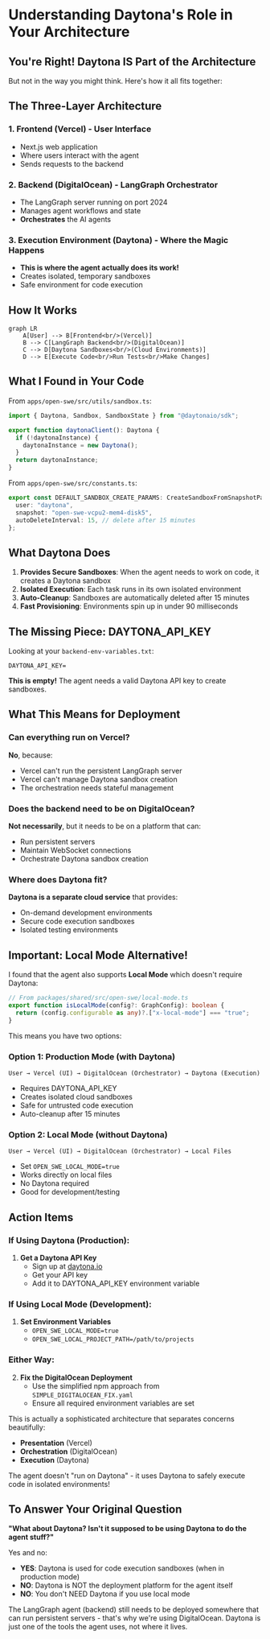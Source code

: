 # Understanding Daytona's Role in Your Architecture

## You're Right! Daytona IS Part of the Architecture

But not in the way you might think. Here's how it all fits together:

## The Three-Layer Architecture

### 1. Frontend (Vercel) - User Interface

- Next.js web application
- Where users interact with the agent
- Sends requests to the backend

### 2. Backend (DigitalOcean) - LangGraph Orchestrator

- The LangGraph server running on port 2024
- Manages agent workflows and state
- **Orchestrates** the AI agents

### 3. Execution Environment (Daytona) - Where the Magic Happens

- **This is where the agent actually does its work!**
- Creates isolated, temporary sandboxes
- Safe environment for code execution

## How It Works

```mermaid
graph LR
    A[User] --> B[Frontend<br/>(Vercel)]
    B --> C[LangGraph Backend<br/>(DigitalOcean)]
    C --> D[Daytona Sandboxes<br/>(Cloud Environments)]
    D --> E[Execute Code<br/>Run Tests<br/>Make Changes]
```

## What I Found in Your Code

From `apps/open-swe/src/utils/sandbox.ts`:

```typescript
import { Daytona, Sandbox, SandboxState } from "@daytonaio/sdk";

export function daytonaClient(): Daytona {
  if (!daytonaInstance) {
    daytonaInstance = new Daytona();
  }
  return daytonaInstance;
}
```

From `apps/open-swe/src/constants.ts`:

```typescript
export const DEFAULT_SANDBOX_CREATE_PARAMS: CreateSandboxFromSnapshotParams = {
  user: "daytona",
  snapshot: "open-swe-vcpu2-mem4-disk5",
  autoDeleteInterval: 15, // delete after 15 minutes
};
```

## What Daytona Does

1. **Provides Secure Sandboxes**: When the agent needs to work on code, it creates a Daytona sandbox
2. **Isolated Execution**: Each task runs in its own isolated environment
3. **Auto-Cleanup**: Sandboxes are automatically deleted after 15 minutes
4. **Fast Provisioning**: Environments spin up in under 90 milliseconds

## The Missing Piece: DAYTONA_API_KEY

Looking at your `backend-env-variables.txt`:

```
DAYTONA_API_KEY=
```

**This is empty!** The agent needs a valid Daytona API key to create sandboxes.

## What This Means for Deployment

### Can everything run on Vercel?

**No**, because:

- Vercel can't run the persistent LangGraph server
- Vercel can't manage Daytona sandbox creation
- The orchestration needs stateful management

### Does the backend need to be on DigitalOcean?

**Not necessarily**, but it needs to be on a platform that can:

- Run persistent servers
- Maintain WebSocket connections
- Orchestrate Daytona sandbox creation

### Where does Daytona fit?

**Daytona is a separate cloud service** that provides:

- On-demand development environments
- Secure code execution sandboxes
- Isolated testing environments

## Important: Local Mode Alternative!

I found that the agent also supports **Local Mode** which doesn't require Daytona:

```typescript
// From packages/shared/src/open-swe/local-mode.ts
export function isLocalMode(config?: GraphConfig): boolean {
  return (config.configurable as any)?.["x-local-mode"] === "true";
}
```

This means you have two options:

### Option 1: Production Mode (with Daytona)

```
User → Vercel (UI) → DigitalOcean (Orchestrator) → Daytona (Execution)
```

- Requires DAYTONA_API_KEY
- Creates isolated cloud sandboxes
- Safe for untrusted code execution
- Auto-cleanup after 15 minutes

### Option 2: Local Mode (without Daytona)

```
User → Vercel (UI) → DigitalOcean (Orchestrator) → Local Files
```

- Set `OPEN_SWE_LOCAL_MODE=true`
- Works directly on local files
- No Daytona required
- Good for development/testing

## Action Items

### If Using Daytona (Production):

1. **Get a Daytona API Key**
   - Sign up at [daytona.io](https://daytona.io)
   - Get your API key
   - Add it to DAYTONA_API_KEY environment variable

### If Using Local Mode (Development):

1. **Set Environment Variables**
   - `OPEN_SWE_LOCAL_MODE=true`
   - `OPEN_SWE_LOCAL_PROJECT_PATH=/path/to/projects`

### Either Way:

2. **Fix the DigitalOcean Deployment**
   - Use the simplified npm approach from `SIMPLE_DIGITALOCEAN_FIX.yaml`
   - Ensure all required environment variables are set

This is actually a sophisticated architecture that separates concerns beautifully:

- **Presentation** (Vercel)
- **Orchestration** (DigitalOcean)
- **Execution** (Daytona)

The agent doesn't "run on Daytona" - it uses Daytona to safely execute code in isolated environments!

## To Answer Your Original Question

**"What about Daytona? Isn't it supposed to be using Daytona to do the agent stuff?"**

Yes and no:

- **YES**: Daytona is used for code execution sandboxes (when in production mode)
- **NO**: Daytona is NOT the deployment platform for the agent itself
- **NO**: You don't NEED Daytona if you use local mode

The LangGraph agent (backend) still needs to be deployed somewhere that can run persistent servers - that's why we're using DigitalOcean. Daytona is just one of the tools the agent uses, not where it lives.
